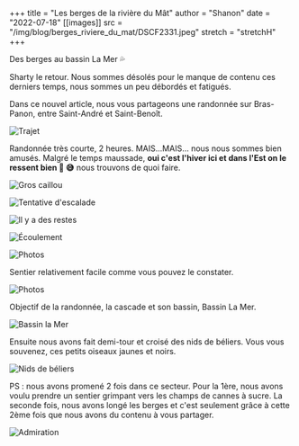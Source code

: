 +++
title = "Les berges de la rivière du Mât"
author = "Shanon"
date = "2022-07-18"
[[images]]
  src = "/img/blog/berges_riviere_du_mat/DSCF2331.jpeg"
  stretch = "stretchH"
+++

Des berges au bassin La Mer 💦

Sharty le retour. 
Nous sommes désolés pour le manque de contenu ces derniers temps, nous sommes un peu débordés et fatigués.

Dans ce nouvel article, nous vous partageons une randonnée sur Bras-Panon, entre Saint-André et Saint-Benoît.

![Trajet](/img/blog/berges_riviere_du_mat/route.png)

Randonnée très courte, 2 heures. MAIS...MAIS... nous nous sommes bien amusés. Malgré le temps maussade, **oui c'est l'hiver ici et dans l'Est on le ressent bien 🥶 😅** nous trouvons de quoi faire. 

![Gros caillou](/img/blog/berges_riviere_du_mat/DSCF2246.jpeg)

![Tentative d'escalade](/img/blog/berges_riviere_du_mat/DSCF2248.jpeg)

![Il y a des restes](/img/blog/berges_riviere_du_mat/DSCF2250.jpeg)

![Écoulement](/img/blog/berges_riviere_du_mat/IMG_2377.jpeg)

![Photos](/img/blog/berges_riviere_du_mat/IMG_2381.jpeg)

Sentier relativement facile comme vous pouvez le constater.

![Photos](/img/blog/berges_riviere_du_mat/DSCF2313.jpeg)

 Objectif de la randonnée, la cascade et son bassin, Bassin La Mer. 

![Bassin la Mer](/img/blog/berges_riviere_du_mat/DSCF2331.jpeg)

Ensuite nous avons fait demi-tour et croisé des nids de béliers. Vous vous souvenez, ces petits oiseaux jaunes et noirs.

![Nids de béliers](/img/blog/berges_riviere_du_mat/DSCF2353.jpeg)

PS : nous avons promené 2 fois dans ce secteur. Pour la 1ère, nous avons voulu prendre un sentier grimpant vers les champs de cannes à sucre. La seconde fois, nous avons longé les berges et c'est seulement grâce à cette 2ème fois que nous avons du contenu à vous partager. 

![Admiration](/img/blog/berges_riviere_du_mat/DSCF2291.jpeg)